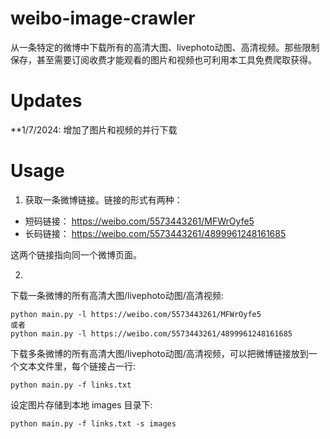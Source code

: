 # weibo-image-crawler
从一条特定的微博中下载所有的高清大图、livephoto动图、高清视频。那些限制保存，甚至需要订阅收费才能观看的图片和视频也可利用本工具免费爬取获得。

# Updates
**1/7/2024: 增加了图片和视频的并行下载

# Usage
1. 获取一条微博链接。链接的形式有两种：
- 短码链接： https://weibo.com/5573443261/MFWrOyfe5
- 长码链接： https://weibo.com/5573443261/4899961248161685

这两个链接指向同一个微博页面。

2.
下载一条微博的所有高清大图/livephoto动图/高清视频:
```
python main.py -l https://weibo.com/5573443261/MFWrOyfe5
或者
python main.py -l https://weibo.com/5573443261/4899961248161685
```

下载多条微博的所有高清大图/livephoto动图/高清视频，可以把微博链接放到一个文本文件里，每个链接占一行:
```
python main.py -f links.txt
```

设定图片存储到本地 images 目录下:
```
python main.py -f links.txt -s images
```
